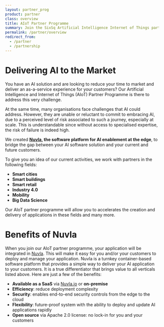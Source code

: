 ```yaml
---
layout: partner_prog
product: partner
class: overview
title: AIoT Partner Programme
summary: Join the SixSq Artificial Intelligence Internet of Things partner programme.
permalink: /partner/overview
redirect_from:
  - /partner
  - /partnership
---
```


Delivering AI to the Market
====

You have an AI solution and are looking to reduce your time to market and deliver an as-a-service experience for your customers? Our Artificial Intelligence and Internet of Things (AIoT) Partner Programme is there to address this very challenge.

At the same time, many organisations face challenges that AI could address. However, they are unable or reluctant to commit to embracing AI, due to a perceived level of risk associated to such a journey, especially at scale. This is understandable since without access to specialised expertise, the risk of failure is indeed high.

We created **[Nuvla](/nuvla), the software platform for AI enablement at the edge**, to bridge the gap between your AI software solution and your current and future customers. 

To give you an idea of our current activities, we work with partners in the following fields:

* **Smart cities**
* **Smart buildings**
* **Smart retail**
* **Industry 4.0**
* **Mobility**
* **Big Data Science**

Our AIoT partner programme will allow you to accelerates the creation and delivery of applications in these fields and many more.

Benefits of Nuvla 
====

When you join our AIoT partner programme, your application will be integrated in [Nuvla](https://nuvla.io/ui/apps). This will make it easy for you and/or your customers to deploy and manage your application. Nuvla is a turnkey container-based software platform that provides a simple way to deliver your AI application to your customers. It is a true differentiator that brings value to all verticals listed above. Here are just a few of the benefits:

* **Available as a SaaS** via [Nuvla.io](https://nuvla.io) or **on-premise** 
* **Efficiency**: reduce deployment complexity
* **Security**: enables end-to-end security controls from the edge to the cloud
* **Flexibility**: future-proof system with the ability to deploy and update AI applications rapidly
* **Open source** via Apache 2.0 license: no lock-in for you and your customers
